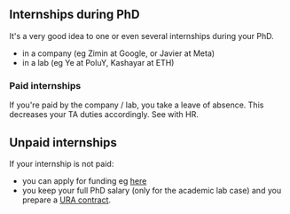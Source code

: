 ## Internships during PhD

It's a very good idea to one or even several internships during your PhD.

- in a company (eg Zimin at Google, or Javier at Meta)
- in a lab (eg Ye at PoluY, Kashayar at ETH)

### Paid internships
If you're paid by the company / lab, you take a leave of absence. This decreases your TA duties accordingly. See with HR.

## Unpaid internships

If your internship is not paid:
- you can apply for funding eg [here](https://intra.kth.se/en/forskning/extern-forskningsfin/sok-stipendier/utlysning-av-resestipendier-ur-de-allmanna-resestiftelserna-1.1141732)
- you keep your full PhD salary (only for the academic lab case) and you prepare a [URA contract](https://intra.kth.se/en/anstallning/anstallningsvillkor/utlandstjanstgoring-ura-1.864702).
